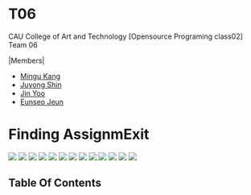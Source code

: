 # T06
CAU College of Art and Technology [Opensource Programing class02] Team 06

|Members|
+ [Mingu Kang](https://github.com/mingu3967)
+ [Juyong Shin](https://github.com/shinjuyongg)
+ [Jin Yoo](https://github.com/poiujkl5398)
+ [Eunseo Jeun](https://github.com/jjjeun)

# Finding AssignmExit
<img src="https://img.shields.io/badge/PYTHON-3776AB?style=for-the-badge&logo=python&logoColor=white"> <img src="https://img.shields.io/badge/PYCHARM-000000?style=for-the-badge&logo=pycharm&logoColor=white"> <img src="https://img.shields.io/badge/BLENDER-F5792A?style=for-the-badge&logo=blender&logoColor=white"> <img src="https://img.shields.io/badge/AUTODESK MAYA-0696D7?style=for-the-badge&logo=autodesk&logoColor=white"> <img src="https://img.shields.io/badge/VISUAL STUDIO-5C2D91?style=for-the-badge&logo=visual%20studio&logoColor=white"> <img src="https://img.shields.io/badge/UNREAL ENGINE-007396?style=for-the-badge&logo=unreal%20engine&logoColor=white"> <img src="https://img.shields.io/badge/ADOBE AFTER EFFECTS-9999FF?style=for-the-badge&logo=adobe%20after%20effects&logoColor=white"> <img src="https://img.shields.io/badge/AUTODESK MAYA-0696D7?style=for-the-badge&logo=autodesk&logoColor=white"> <img src="https://img.shields.io/badge/ADOBE FONTS-000B1D?style=for-the-badge&logo=adobe%20fonts&logoColor=white"> <img src="https://img.shields.io/badge/MICROSOFT POWERPOINT-B7472A?style=for-the-badge&logo=microsoft%20powerpoint&logoColor=white"> <img src="https://img.shields.io/badge/DISCORD-5865F2?style=for-the-badge&logo=discord&logoColor=white"> <img src="https://img.shields.io/badge/YOUTUBE-FF0000?style=for-the-badge&logo=youtube&logoColor=white"> <img src="https://img.shields.io/badge/GITHUB-181717?style=for-the-badge&logo=github&logoColor=white">

## Table Of Contents
